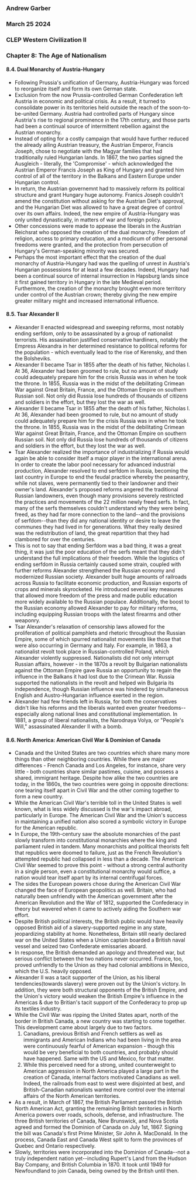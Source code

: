 ### Andrew Garber
### March 25 2024
### CLEP Western Civilization II
### Chapter 8: The Age of Nationalism

#### 8.4. Dual Monarchy of Austria-Hungary
 - Following Prussia's unification of Germany, Austria-Hungary was forced to reorganize itself and form its own German state.
 - Exclusion from the now Prussia-controlled German Confederation left Austria in economic and political crisis. As a result, it turned to consolidate power in its territories held outside the reach of the soon-to-be-united Germany. Austria had controlled parts of Hungary since Austria's rise to regional prominence in the 17th century, and those parts had been a continual source of intermittent rebellion against the Austrian monarchy.
 - Instead of opting for a costly campaign that would have further reduced the already ailing Austrian treasury, the Austrian Emperor, Francis Joseph, chose to negotiate with the Magyar families that had traditionally ruled Hungarian lands. In 1867, the two parties signed the Ausgleich - literally, the 'Compromise' - which acknowledged the Austrian Emperor Francis Joseph as King of Hungary and granted him control of all of the territory in the Balkans and Eastern Europe under Hungarian control.
 - In return, the Austrian governemnt had to massively reform its political structure and grant Hungary huge autonomy. Franics Joseph couldn't amend the constitution without asking for the Austrian Diet's approval, and the Hungarian Diet was allowed to have a great degree of control over its own affairs. Indeed, the new empire of Austria-Hungary was only united dynastically, in matters of war and foreign policy.
 - Other concessions were made to appease the liberals in the Austrian Reichsrat who opposed the creation of the dual monarchy. Freedom of religion, access to primary education, and a modicum of other personal freedoms were granted, and the protection from persecution of Hungary's German-speaking minority was secured.
 - Perhaps the most important effect that the creation of the dual monarchy of Austria-Hungary had was the quelling of unrest in Austria's Hungarian possessions for at least a few decades. Indeed, Hungary had been a continual source of internal insurrection in Hapsburg lands since it first gained territory in Hungary in the late Medieval period. Furthermore, the creation of the monarchy brought even more territory under control of the Austrian crown; thereby giving the new empire greater military might and increased international influence.

#### 8.5. Tsar Alexander II
 - Alexander II enacted widespread and sweeping reforms, most notably ending serfdom, only to be assassinated by a group of nationalist terrorists. His assasination justified conservative hardliners, notably the Empress Alexandra in her determined resistance to political reforms for the population - which eventually lead to the rise of Kerensky, and then the Bolsheviks.
 - Alexander II became Tsar in 1855 after the death of his father, Nicholas I. At 36, Alexander had been groomed to rule, but no amount of study could adequately prepare him for the crisis Russia was in when he took the throne. In 1855, Russia was in the midst of the debilitating Crimean War against Great Britain, France, and the Ottoman Empire on southern Russian soil. Not only did Russia lose hundreds of thousands of citizens and soldiers in the effort, but they lost the war as well.
 - Alexander II became Tsar in 1855 after the death of his father, Nicholas I. At 36, Alexander had been groomed to rule, but no amount of study could adequately prepare him for the crisis Russia was in when he took the throne. In 1855, Russia was in the midst of the debilitating Crimean War against Great Britain, France, and the Ottoman Empire on southern Russian soil. Not only did Russia lose hundreds of thousands of citizens and soldiers in the effort, but they lost the war as well.
 - Tsar Alexander realized the importance of industrializing if Russia would again be able to consider itself a major player in the international arena. In order to create the labor pool necessary for advanced industrial production, Alexander resolved to end serfdom in Russia, becoming the last country in Europe to end the feudal practice whereby the peasantry, while not slaves, were permanently tied to their landowner and their owner's land. Alexander's proposed reforms angered the traditional Russian landowners, even though many provisions severely restricted the practices and movements of the 22 million newly freed serfs. In fact, many of the serfs themselves couldn't understand why they were being freed, as they had far more connection to the land--and the provisions of serfdom--than they did any national identity or desire to leave the communes they had lived in for generations. What they really desired was the redistribution of land, the great repartition that they had clambored for over the centuries.
 - This is not to say that ending Serfdom was a bad thing, it was a great thing, it was just the poor education of the serfs meant that they didn't understand the full implications of their freedom. While the logistics of ending serfdom in Russia certainly caused some strain, coupled with further reforms Alexander strengthened the Russian economy and modernized Russian society. Alexander built huge amounts of railroads across Russia to facilitate economic production, and Russian exports of crops and minerals skyrocketed. He introduced several key measures that allowed more freedom of the press and made public education more widely available to the Russian populace. Additionally, the boost to the Russian economy allowed Alexander to pay for military reforms, including equipping Russian troops with the latest firearms and other weaponry.
 - Tsar Alexander's relaxation of censorship laws allowed for the proliferation of political pamphlets and rhetoric throughout the Russian Empire, some of which spurred nationalist movements like those that were also occurring in Germany and Italy. For example, in 1863, a nationalist revolt took place in Russian-controlled Poland, which Alexander violently suppressed. Nationalists did not only interrupt Russian affairs, however - in the 1870s a revolt by Bulgarian nationalists against the Ottoman Empire gave Russia an opportunity to regain the influence in the Balkans it had lost due to the Crimean War. Russia supported the nationalists in the revolt and helped win Bulgaria its independence, though Russian influence was hindered by simultaneous English and Austro-Hungarian influence exerted in the region.
 - Alexander had few friends left in Russia, for both the conservatives didn't like his reforms and the liberals wanted even greater freedoms--especially along national lines and constitutional implementation. In 1881, a group of liberal nationalists, the  Narodnaya Volya, or "People's Will," assassinated Alexander II with a bomb. 

#### 8.6. North America: American Civil War & Dominion of Canada
 - Canada and the United States are two countries which share many more things than other neighboring countries. While there are major differences - French Canada and Los Angeles, for instance, share very little - both countries share similar pastimes, cuisine, and possess a shared, immigrant heritage. Despite how alike the two countries are today, in the 1860s, the two countries were going in opposite directions: one tearing itself apart in Civil War and the other coming together to form a new country.
 - While the American Civil War's terrible toll in the United States is well known, what is less widely discussed is the war's impact abroad, particularly in Europe. The American Civil War and the Union's success in maintaining a unified nation also scored a symbolic victory in Europe for the American republic.
 - In Europe, the 19th-century saw the absolute monarchies of the past slowly transform into constitutional monarchies where the king and parliament ruled in tandem. Many monarchists and political theorists felt that republics were doomed to failure, just as the French Revolution's attempted republic had collapsed in less than a decade. The American Civil War seemed to prove this point - without a strong central authority in a single person, even a constitutional monarchy would suffice, a nation would tear itself apart by its internal centrifugal forces.
 - The sides the European powers chose during the American Civil War changed the face of European geopolitics as well. Britain, who had naturally been unfriendly with the American government after the American Revolution and the War of 1812, supported the Confederacy in theory but wavered when it came to actively aiding the Southern war effort.
 - Despite British political interests, the British public would have heavily opposed British aid of a slavery-supported regime in any state, jeopardizing stability at home. Nonetheless, Britain still nearly declared war on the United States when a Union captain boarded a British naval vessel and seized two Confederate emissaries aboard.
 - In response, the British demanded an apology and threatened war, but serious conflict between the two nations never occurred. France, too, proved unfriendly to the Union as they had colonial ambitions in Mexico, which the U.S. heavily opposed.
 - Alexander II was a tacit supporter of the Union, as his liberal tendencies(towards slavery) were proven out by the Union's victory. In addition, they were both structural opponents of the British Empire, and the Union's victory would weaken the British Empire's influence in the Americas & due to Britian's tacit support of the Confederacy to prop up its textiles industry.
 - While the Civil War was ripping the United States apart, north of the border in British Canada, a new country was starting to come together. This development came about largely due to two factors.
    1. Canadians, previous British and French settlers as well as immigrants and American Indians who had been living in the area were continuously fearful of American expansion - though this would be very beneficial to both countries, and probably should have happened. Same with the US and Mexico, for that matter.
    2. While this perceived need for a strong, united counterweight to American aggression in North America played a large part in the creation of Canada, internal factors motivated Canadians as well. Indeed, the railroads from east to west were disjointed at best, and British-Canadian nationalists wanted more control over the internal affairs of the North American territories.
 - As a result, in March of 1867, the British Parliament passed the British North American Act, granting the remaining British territories in North America powers over roads, schools, defense, and infrastructure. The three British territories of Canada, New Brunswick, and Nova Scotia agreed and formed the Dominion of Canada on July 1st, 1867. Signing the bill was Canada's first Prime Minister, Sir John A. MacDonald. In the process, Canada East and Canada West split to form the provinces of Quebec and Ontario respectively.
 - Slowly, territories were incorporated into the Dominion of Canada--not a truly independent nation yet--including Rupert's Land from the Hudson Bay Company, and British Columbia in 1870. It took until 1949 for Newfoundland to join Canada, being owned by the British until then.